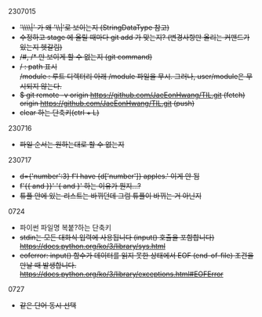 2307015
* ~~'\\\\\\\\|' 가 왜 '\\\\|'로 보이는지 (StringDataType 참고)~~
* ~~수정하고 stage 에 올릴 때마다 git add 가 맞는지? (변경사항만 올리는 커맨드가 있는지 헷갈림)~~
* ~~/#, /* 만 보이게 할 수 없는지 (git command)~~
* ~~/ : path 표시<br>
    /module : 루트 디렉터리 아래 /module 파일을 무시. 그러나, user/module은 무시되지 않는다.<br>~~
* ~~$ git remote -v
origin  https://github.com/JaeEonHwang/TIL.git (fetch)<br>
origin  https://github.com/JaeEonHwang/TIL.git (push)~~
* ~~clear 하는 단축키(ctrl + L)~~

230716
* ~~파일 순서는 원하는대로 할 수 없는지~~

230717
* ~~d={'number':3}
f'I have {d['number']} apples.'
이게 안 됨~~
* ~~f'{{ and }}' '{ and }'
    하는 이유가 뭔지...?~~
* ~~튜플 안에 있는 리스트는 바뀌던데 그럼 튜플이 바뀌는 거 아닌지~~

0724
* 파이썬 파일명 복붙?하는 단축키
*  ~~stdin는 모든 대화식 입력에 사용됩니다 (input() 호출을 포함합니다) https://docs.python.org/ko/3/library/sys.html~~
* ~~eoferror: input() 함수가 데이터를 읽지 못한 상태에서 EOF (end-of-file) 조건을 만날 때 발생합니다. https://docs.python.org/ko/3/library/exceptions.html#EOFError~~

0727
* ~~같은 단어 동시 선택~~